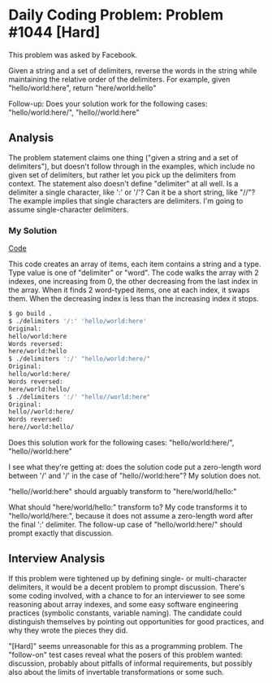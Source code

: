 # Daily Coding Problem: Problem #1044 [Hard] 

This problem was asked by Facebook.

Given a string and a set of delimiters,
reverse the words in the string while maintaining the relative order
of the delimiters.
For example, given "hello/world:here", return "here/world:hello"

Follow-up: Does your solution work for the following cases:
"hello/world:here/", "hello//world:here"

## Analysis

The problem statement claims one thing ("given a string and a set of delimiters"),
but doesn't follow through in the examples, which include no given set of delimiters,
but rather let you pick up the delimiters from context.
The statement also doesn't define "delimiter" at all well.
Is a delimiter a single character, like ':' or '/'?
Can it be a short string, like "//"?
The example implies that single characters are delimiters.
I'm going to assume single-character delimiters.

### My Solution

[Code](main.go)

This code creates an array of items,
each item contains a string and a type.
Type value is one  of "delimiter" or "word".
The code walks the array with 2 indexes, one increasing from 0,
the other decreasing from the last index in the array.
When it finds 2 word-typed items, one at each index, it swaps them.
When the decreasing index is less than the increasing index it stops.

```sh
$ go build .
$ ./delimiters '/:' 'hello/world:here'
Original:
hello/world:here
Words reversed:
here/world:hello
$ ./delimiters ':/' "hello/world:here/"
Original:
hello/world:here/
Words reversed:
here/world:hello/
$ ./delimiters ':/' "hello//world:here"
Original:
hello//world:here/
Words reversed:
here//world:hello/
```
Does this solution work for the following cases:
"hello/world:here/", "hello//world:here"

I see what they're getting at: does the solution code
put a zero-length word between '/' and '/'
in the case of "hello//world:here"?
My solution does not.

"hello//world:here" should arguably transform to "here/world/hello:"

What should "here/world/hello:"  transform to?
My code transforms it to "hello/world/here:", because it does not assume
a zero-length word after the final ':' delimiter.
The follow-up case of "hello/world:here/" should prompt exactly that discussion.

## Interview Analysis

If this problem were tightened up by defining single- or multi-character delimiters,
it would be a decent problem to prompt discussion.
There's some coding involved,
with a chance to for an interviewer to see some reasoning about array indexes,
and some easy software engineering practices (symbolic constants, variable naming).
The candidate could distinguish themselves by pointing out opportunities
for good practices, and why they wrote the pieces they did.

"[Hard]" seems unreasonable for this as a programming problem.
The "follow-on" test cases reveal what the posers of this problem wanted:
discussion, probably about pitfalls of informal requirements,
but possibly also about the limits of invertable transformations or some such.
